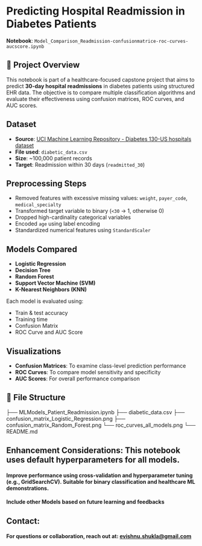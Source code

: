 # Predicting Hospital Readmission in Diabetes Patients  
**Notebook**: `Model_Comparison_Readmission-confusionmatrice-roc-curves-aucscore.ipynb`

## 📘 Project Overview
This notebook is part of a healthcare-focused capstone project that aims to predict **30-day hospital readmissions** in diabetes patients using structured EHR data. The objective is to compare multiple classification algorithms and evaluate their effectiveness using confusion matrices, ROC curves, and AUC scores.


## Dataset
- **Source**: [UCI Machine Learning Repository - Diabetes 130-US hospitals dataset](https://archive.ics.uci.edu/ml/datasets/diabetes+130-us+hospitals+for+years+1999-2008)
- **File used**: `diabetic_data.csv`
- **Size**: ~100,000 patient records
- **Target**: Readmission within 30 days (`readmitted_30`)



## Preprocessing Steps
- Removed features with excessive missing values: `weight`, `payer_code`, `medical_specialty`
- Transformed target variable to binary (`<30` → 1, otherwise 0)
- Dropped high-cardinality categorical variables
- Encoded `age` using label encoding
- Standardized numerical features using `StandardScaler`



## Models Compared
- **Logistic Regression**
- **Decision Tree**
- **Random Forest**
- **Support Vector Machine (SVM)**
- **K-Nearest Neighbors (KNN)**

Each model is evaluated using:
- Train & test accuracy  
- Training time  
- Confusion Matrix  
- ROC Curve and AUC Score



## Visualizations
- **Confusion Matrices**: To examine class-level prediction performance
- **ROC Curves**: To compare model sensitivity and specificity
- **AUC Scores**: For overall performance comparison



## 📂 File Structure
├── MLModels_Patient_Readmission.ipynb
├── diabetic_data.csv
├── confusion_matrix_Logistic_Regression.png 
├── confusion_matrix_Random_Forest.png 
└── roc_curves_all_models.png 
└── README.md

## Enhancement Considerations: This notebook uses default hyperparameters for all models.
#### Improve performance using cross-validation and hyperparameter tuning (e.g., GridSearchCV). Suitable for binary classification and healthcare ML demonstrations.
#### Include other Models based on future learning and feedbacks

## Contact: 
#### For questions or collaboration, reach out at: evishnu.shukla@gmail.com





